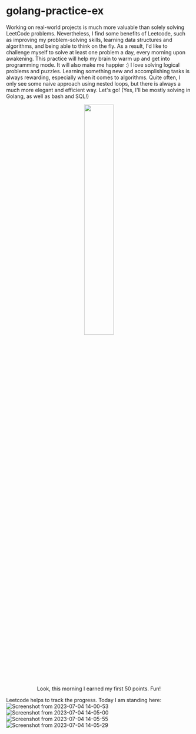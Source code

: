 # golang-practice-ex
Working on real-world projects is much more valuable than solely solving LeetCode problems. Nevertheless, I find some benefits of Leetcode, such as improving  my problem-solving skills, learning data structures and algorithms, and being able to think on the fly.
As a result, I'd like to challenge myself to solve at least one problem a day, every morning upon awakening. This practice will help my brain to warm up and get into programming mode. It will also make me happier :) I love solving logical problems and puzzles. Learning something new and accomplishing tasks is always rewarding, especially when it comes to algorithms. Quite often, I only see some naive approach using nested loops, but there is always a much more elegant and efficient way. Let's go! (Yes, I'll be mostly solving in Golang, as well as bash and SQL!) 

<div align="center">
    <img width="40%" src="https://github.com/Massinja/golang-practice-ex/assets/84927906/71bca1cc-76a1-43a6-ac45-7e36aee170a0">
</div>
<div>
  <p align="center">Look, this morning I earned my first 50 points. Fun!<p>
</div>

Leetcode helps to track the progress. Today I am standing here:
![Screenshot from 2023-07-04 14-00-53](https://github.com/Massinja/golang-practice-ex/assets/84927906/ff62130d-e5dd-4758-9874-120ea8380bd8)
![Screenshot from 2023-07-04 14-05-00](https://github.com/Massinja/golang-practice-ex/assets/84927906/ce0b7763-813a-4421-a06c-10e1192f837b)
![Screenshot from 2023-07-04 14-05-55](https://github.com/Massinja/golang-practice-ex/assets/84927906/84757622-34f6-4457-bdbf-5d5a7958e71e)
![Screenshot from 2023-07-04 14-05-29](https://github.com/Massinja/golang-practice-ex/assets/84927906/fceeb74e-ee56-494a-b810-5d470285e5bf)
